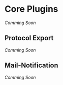 # Core Plugins
_Comming Soon_

## Protocol Export
_Comming Soon_

## Mail-Notification
_Comming Soon_